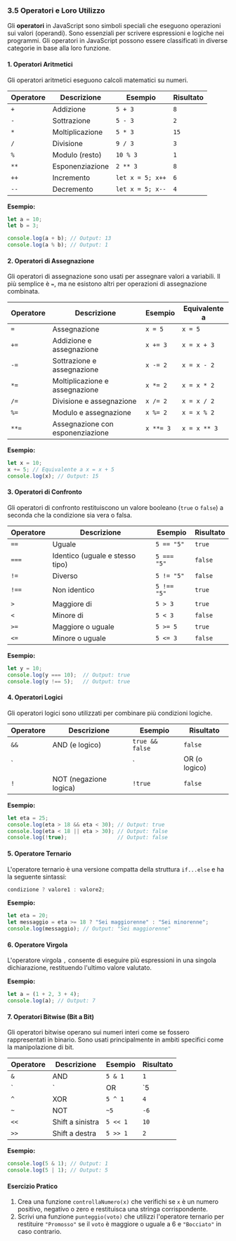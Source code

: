 ### 3.5 Operatori e Loro Utilizzo

Gli **operatori** in JavaScript sono simboli speciali che eseguono operazioni sui valori (operandi). Sono essenziali per scrivere espressioni e logiche nei programmi. Gli operatori in JavaScript possono essere classificati in diverse categorie in base alla loro funzione.

#### 1. Operatori Aritmetici

Gli operatori aritmetici eseguono calcoli matematici su numeri.

| Operatore | Descrizione        | Esempio       | Risultato        |
|-----------|---------------------|---------------|------------------|
| `+`       | Addizione          | `5 + 3`      | `8`              |
| `-`       | Sottrazione        | `5 - 3`      | `2`              |
| `*`       | Moltiplicazione    | `5 * 3`      | `15`             |
| `/`       | Divisione          | `9 / 3`      | `3`              |
| `%`       | Modulo (resto)     | `10 % 3`     | `1`              |
| `**`      | Esponenziazione    | `2 ** 3`     | `8`              |
| `++`      | Incremento         | `let x = 5; x++` | `6`          |
| `--`      | Decremento         | `let x = 5; x--` | `4`          |

**Esempio:**
```javascript
let a = 10;
let b = 3;

console.log(a + b); // Output: 13
console.log(a % b); // Output: 1
```

#### 2. Operatori di Assegnazione

Gli operatori di assegnazione sono usati per assegnare valori a variabili. Il più semplice è `=`, ma ne esistono altri per operazioni di assegnazione combinata.

| Operatore | Descrizione            | Esempio       | Equivalente a   |
|-----------|-------------------------|---------------|-----------------|
| `=`       | Assegnazione            | `x = 5`      | `x = 5`        |
| `+=`      | Addizione e assegnazione| `x += 3`     | `x = x + 3`    |
| `-=`      | Sottrazione e assegnazione| `x -= 2`   | `x = x - 2`    |
| `*=`      | Moltiplicazione e assegnazione| `x *= 2` | `x = x * 2`  |
| `/=`      | Divisione e assegnazione| `x /= 2`     | `x = x / 2`    |
| `%=`      | Modulo e assegnazione   | `x %= 2`     | `x = x % 2`    |
| `**=`      | Assegnazione con esponenziazione| `x **= 3` | `x = x ** 3` |
			

**Esempio:**
```javascript
let x = 10;
x += 5; // Equivalente a x = x + 5
console.log(x); // Output: 15
```

#### 3. Operatori di Confronto

Gli operatori di confronto restituiscono un valore booleano (`true` o `false`) a seconda che la condizione sia vera o falsa.

| Operatore | Descrizione                    | Esempio      | Risultato        |
|-----------|--------------------------------|--------------|------------------|
| `==`      | Uguale                         | `5 == "5"`   | `true`           |
| `===`     | Identico (uguale e stesso tipo)| `5 === "5"`  | `false`          |
| `!=`      | Diverso                        | `5 != "5"`   | `false`          |
| `!==`     | Non identico                   | `5 !== "5"`  | `true`           |
| `>`       | Maggiore di                    | `5 > 3`      | `true`           |
| `<`       | Minore di                      | `5 < 3`      | `false`          |
| `>=`      | Maggiore o uguale              | `5 >= 5`     | `true`           |
| `<=`      | Minore o uguale                | `5 <= 3`     | `false`          |

**Esempio:**
```javascript
let y = 10;
console.log(y === 10);  // Output: true
console.log(y !== 5);   // Output: true
```

#### 4. Operatori Logici

Gli operatori logici sono utilizzati per combinare più condizioni logiche.

| Operatore | Descrizione                  | Esempio             | Risultato         |
|-----------|-------------------------------|---------------------|-------------------|
| `&&`      | AND (e logico)                | `true && false`    | `false`           |
| `||`      | OR (o logico)                 | `true || false`    | `true`            |
| `!`       | NOT (negazione logica)        | `!true`            | `false`           |

**Esempio:**
```javascript
let eta = 25;
console.log(eta > 18 && eta < 30); // Output: true
console.log(eta < 18 || eta > 30); // Output: false
console.log(!true);                // Output: false
```

#### 5. Operatore Ternario

L'operatore ternario è una versione compatta della struttura `if...else` e ha la seguente sintassi:
```javascript
condizione ? valore1 : valore2;
```

**Esempio:**
```javascript
let eta = 20;
let messaggio = eta >= 18 ? "Sei maggiorenne" : "Sei minorenne";
console.log(messaggio); // Output: "Sei maggiorenne"
```

#### 6. Operatore Virgola

L'operatore virgola `,` consente di eseguire più espressioni in una singola dichiarazione, restituendo l'ultimo valore valutato.

**Esempio:**
```javascript
let a = (1 + 2, 3 + 4);
console.log(a); // Output: 7
```

#### 7. Operatori Bitwise (Bit a Bit)

Gli operatori bitwise operano sui numeri interi come se fossero rappresentati in binario. Sono usati principalmente in ambiti specifici come la manipolazione di bit.

| Operatore | Descrizione         | Esempio      | Risultato         |
|-----------|----------------------|--------------|-------------------|
| `&`       | AND                 | `5 & 1`      | `1`               |
| `|`       | OR                  | `5 | 1`      | `5`               |
| `^`       | XOR                 | `5 ^ 1`      | `4`               |
| `~`       | NOT                 | `~5`         | `-6`              |
| `<<`      | Shift a sinistra    | `5 << 1`     | `10`              |
| `>>`      | Shift a destra      | `5 >> 1`     | `2`               |

**Esempio:**
```javascript
console.log(5 & 1); // Output: 1
console.log(5 | 1); // Output: 5
```

#### Esercizio Pratico

1. Crea una funzione `controllaNumero(x)` che verifichi se `x` è un numero positivo, negativo o zero e restituisca una stringa corrispondente.
2. Scrivi una funzione `punteggio(voto)` che utilizzi l'operatore ternario per restituire `"Promosso"` se il `voto` è maggiore o uguale a 6 e `"Bocciato"` in caso contrario.